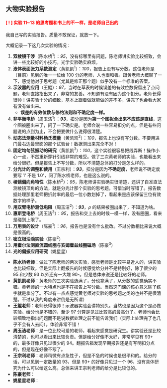 ## 大物实验报告

#### <span style="color:red">[ ! ] 实验 11~13 的思考题和书上的不一样，是老师自己出的</span>	

我自己写的实验报告。质量不敢保证，就放一下。

大概记录一下这几次实验的情况：

1. **双棱镜干涉**（陈水桥<sup>1</sup>）：*95*，没有标哪里有问题，陈老师讲实验比较细致，会讲一些比较好的小技巧。光学实验确实麻烦。
2. **液体表面张力系数测定**（黄凯凯<sup>1</sup>）：*100*，报告上没有写分数。这位老师是（目前）见到的唯一一位给 100 分的老师，人也很和善。跟黄老师大概聊了一下，感觉他对于思考题（尤其是修正那个题）似乎没有一个标准的答案。
3. **示波器的应用**（王鲲）：*97*，当时在草表的时候误差的有效位数保留出了点问题，老师直接指出来了，非常的友善。不知道有没有因为这个扣分。老师长得很帅！讲实验十分的细致，基本上跟着做就能做的差不多，讲完了也会看大家有没有做出来。
	* **误差的有效位数与修约法则和不确定度一样。**
4. **非平衡电桥**（周玉洁<sup>1</sup>）：***93***，扣分是因为**第一个图拟合出来不应该是直线**，这个图被圈出来了，问了一下确实是。老师会说一些容易扣分的点，但是有些问题说的点到为止，不会把要做什么说得很清楚。
5. **动态法测量材料杨氏模量**（黄凯凯<sup>2</sup>）：*100*，报告上也没有写分数。不要用进门最右边最里面的那个试验台！数据测出来完全不对！
6. **固定均匀弦振动的研究**（黄凯凯<sup>3</sup>）：*100*，这个实验很容易把线弄断！操作小心一点，不然重新穿针引线非常的难受。做了三次黄老师的实验，也能看出来给分很好。但是报告上不写分数，所以不清楚总体的打分是怎么样的。
7. **分光计的调整和使用**（王宗利）：***93***，扣分是因为**不确定度**，老师说不确定度要写 1' 不是 1.0'，问了陈水桥老师，也是这么说的。
8. **棱镜偏向角特性**（陈水桥<sup>2</sup>）：*95*，陈老师讲实验确实很清楚，还讲了自准直法测棱镜顶角的方法，就是分光计那个实验的思考题，可惜当时写错了。报告数据处理那里老师把折射率的最后一位小数划掉了，看起来是应该保留三位有效数字的样子。
9. **用双臂电桥测低电阻**（周玉洁<sup>2</sup>）：***93***，$\rho$ 的结果被圈出来了，不知道为啥。
10. **惠斯登电桥**（周玉洁<sup>3</sup>）：_95_，报告和交上去的时候一模一样，没有圈圈，看来是碰到上限了。
11. **万用表的设计**（陈豪<sup>1</sup>）：*96*，报告也是没有什么批改。不过分数相比来说大概是很高的。
13. **密立根油滴实验**（陈豪<sup>2</sup>）
14. **用霍尔法测直流圆线圈与亥姆霍兹线圈磁场**（陈豪<sup>3</sup>）
15. **光的偏振应用研究**（姚星星）



* **陈水桥老师**：做过了陈老师的两次实验，感觉老师是比较平易近人的，讲实验也比较细致。但是实际上翻报告的时候感觉给分并不是特别好，除了很少的 95 和少数 93 以外还有一大堆 90-。但是总体来说还是比较好的老师。
* **黄凯凯老师**：黄老师的三次实验选满了，分也拿满了，从分数的感觉确实不错。黄老师的一大特点也是不在报告上写分数。当然这门课的核心意义除了练字就是拿分了。不过有一点点感觉黄老师对实验的思考题之类的也并不是很清楚。不过从我的角度来讲倒是无所谓）
* **王鲲老师**：老师长得很帅！示波器实验会讲特别久。当然也是因为这个是必做实验。给分也是不错的，至少 97 分算是见过比较高的最高分了。老师也会比较细致地指出问题而不是说数据处理之前不能告诉我们（实际上处理完了也几乎不会有人去问）。体验非常不错！
* **周玉洁老师**：是一位比较可爱的老师，看起来感觉是研究生。讲实验还是比较清楚的，也可以看出来比较负责。但是给分好像不太好，非常罕见有 93+ 的，最多好像只见过很少的 94。翻报告箱发现早期报告还是有写明扣分点的，但是现在好像不写了。
* **王宗利老师**：老师稍微有点急性子，但是不急的时候也是很平和的。给分的话，可以见到一定数量的 93，但是 93+ 的好像只见过一个 96，没有具体研究为什么可以给这么高。总体来讲王宗利老师的给分是比较低的。
* **陈豪老师**：
* **姚星星老师**：